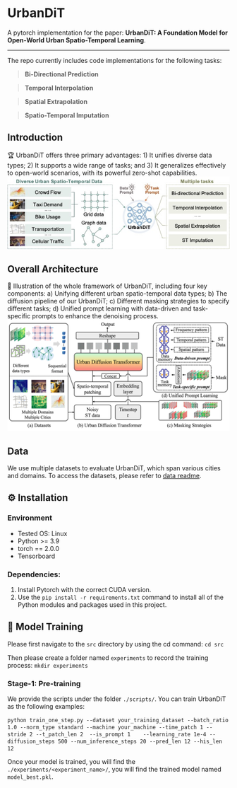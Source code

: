 # UrbanDiT

A pytorch implementation for the paper: **UrbanDiT: A Foundation Model for Open-World Urban Spatio-Temporal Learning**.


-----

The repo currently includes code implementations for the following tasks:

> **Bi-Directional Prediction**

> **Temporal Interpolation**

> **Spatial Extrapolation**

> **Spatio-Temporal Imputation**



## Introduction
🏆 UrbanDiT offers three primary advantages: 1) It unifies diverse data types; 2) It supports a wide range of tasks; and 3) It generalizes effectively to open-world scenarios, with its powerful zero-shot capabilities.
![UrbanDiT](./assets/figure1.jpg "")

## Overall Architecture
🌟 Illustration of the whole framework of UrbanDiT, including four key components: a) Unifying different urban spatio-temporal data types; b) The diffusion pipeline of our UrbanDiT; c) Different masking strategies to specify different tasks; d) Unified prompt learning with data-driven and task-specific prompts to enhance the denoising process.
![OverallArchi](./assets/model_all.jpg "")



## Data
We use multiple datasets to evaluate UrbanDiT, which span various cities and domains. To access the datasets, please refer to [data readme]().


## ⚙️ Installation
### Environment
- Tested OS: Linux
- Python >= 3.9
- torch == 2.0.0
- Tensorboard

### Dependencies:
1. Install Pytorch with the correct CUDA version.
2. Use the `pip install -r requirements.txt` command to install all of the Python modules and packages used in this project.

## 🏃 Model Training

Please first navigate to the `src` directory by using the cd command: `cd src`

Then please create a folder named `experiments` to record the training process: `mkdir experiments`

### Stage-1: Pre-training
We provide the scripts under the folder `./scripts/`. You can train UrbanDiT as the following examples:

```
python train_one_step.py --dataset your_training_dataset --batch_ratio 1.0 --norm_type standard --machine your_machine --time_patch 1 --stride 2 --t_patch_len 2  --is_prompt 1    --learning_rate 1e-4 --diffusion_steps 500 --num_inference_steps 20 --pred_len 12 --his_len 12
```

Once your model is trained, you will find the `./experiments/<experiment_name>/`, you will find the trained model named `model_best.pkl`.
